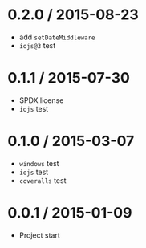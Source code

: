 0.2.0 / 2015-08-23
==================

  * add `setDateMiddleware`
  * `iojs@3` test

0.1.1 / 2015-07-30
==================

  * SPDX license
  * `iojs` test

0.1.0 / 2015-03-07
==================

  * `windows` test
  * `iojs` test
  * `coveralls` test

0.0.1 / 2015-01-09
==================

  * Project start
